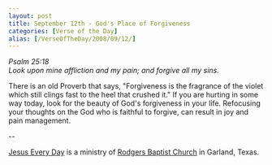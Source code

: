 ```yaml
---
layout: post
title: September 12th - God's Place of Forgiveness
categories: [Verse of the Day]
alias: [/VerseOfTheDay/2008/09/12/]
---
```


_Psalm 25:18  
Look upon mine affliction and my pain; and forgive all my sins._

There is an old Proverb that says, "Forgiveness is the fragrance of
the violet which still clings fast to the heel that crushed it." If
you are hurting in some way today, look for the beauty of God's
forgiveness in your life. Refocusing your thoughts on the God who is
faithful to forgive, can result in joy and pain management.

 --

<a href=http://jesuseveryday.net>Jesus Every Day</a> is a ministry of <a href=http://rodgersbaptist.net>Rodgers Baptist Church</a> in Garland, Texas.
